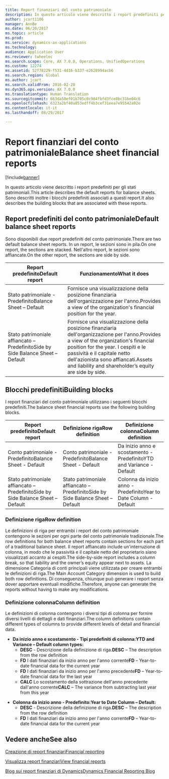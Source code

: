 ```yaml
---
title: Report finanziari del conto patrimoniale
description: In questo articolo viene descritto i report predefiniti per gli stati patrimoniali. Sono descritti inoltre i blocchi predefiniti associati a questi report.
author: jcart1106
manager: AnnBe
ms.date: 06/20/2017
ms.topic: article
ms.prod: 
ms.service: dynamics-ax-applications
ms.technology: 
audience: Application User
ms.reviewer: twheeloc
ms.search.scope: Core, AX 7.0.0, Operations, UnifiedOperations
ms.custom: 12274
ms.assetid: 52f78229-f531-4d16-b337-e2628994acb6
ms.search.region: Global
ms.author: jcart
ms.search.validFrom: 2016-02-28
ms.dyn365.ops.version: AX 7.0.0
ms.translationtype: Human Translation
ms.sourcegitcommit: 663da58ef01b705c0c984fbfd3fce8bc31be04c6
ms.openlocfilehash: 6323a2bf40a853edff4b3cef31eea7e95542a92e
ms.contentlocale: it-it
ms.lasthandoff: 08/29/2017

---
```


# <a name="balance-sheet-financial-reports"></a><span data-ttu-id="49861-104">Report finanziari del conto patrimoniale</span><span class="sxs-lookup"><span data-stu-id="49861-104">Balance sheet financial reports</span></span>

[!include[banner](../includes/banner.md)]


<span data-ttu-id="49861-105">In questo articolo viene descritto i report predefiniti per gli stati patrimoniali.</span><span class="sxs-lookup"><span data-stu-id="49861-105">This article describes the default reports for balance sheets.</span></span> <span data-ttu-id="49861-106">Sono descritti inoltre i blocchi predefiniti associati a questi report.</span><span class="sxs-lookup"><span data-stu-id="49861-106">It also describes the building blocks that are associated with these reports.</span></span> 

<a name="default-balance-sheet-reports"></a><span data-ttu-id="49861-107">Report predefiniti del conto patrimoniale</span><span class="sxs-lookup"><span data-stu-id="49861-107">Default balance sheet reports</span></span>
-----------------------------

<span data-ttu-id="49861-108">Sono disponibili due report predefiniti del conto patrimoniale.</span><span class="sxs-lookup"><span data-stu-id="49861-108">There are two default balance sheet reports.</span></span> <span data-ttu-id="49861-109">In un report, le sezioni sono in pila.</span><span class="sxs-lookup"><span data-stu-id="49861-109">On one report, the sections are stacked.</span></span> <span data-ttu-id="49861-110">Nell'altro report, le sezioni sono affiancate.</span><span class="sxs-lookup"><span data-stu-id="49861-110">On the other report, the sections are side by side.</span></span>

| <span data-ttu-id="49861-111">Report predefinito</span><span class="sxs-lookup"><span data-stu-id="49861-111">Default report</span></span>                       | <span data-ttu-id="49861-112">Funzionamento</span><span class="sxs-lookup"><span data-stu-id="49861-112">What it does</span></span>                                                                                                                           |
|--------------------------------------|----------------------------------------------------------------------------------------------------------------------------------------|
| <span data-ttu-id="49861-113">Stato patrimoniale - Predefinito</span><span class="sxs-lookup"><span data-stu-id="49861-113">Balance Sheet – Default</span></span>              | <span data-ttu-id="49861-114">Fornisce una visualizzazione della posizione finanziaria dell'organizzazione per l'anno.</span><span class="sxs-lookup"><span data-stu-id="49861-114">Provides a view of the organization's financial position for the year.</span></span>                                                                 |
| <span data-ttu-id="49861-115">Stato patrimoniale affiancato – Predefinito</span><span class="sxs-lookup"><span data-stu-id="49861-115">Side by Side Balance Sheet – Default</span></span> | <span data-ttu-id="49861-116">Fornisce una visualizzazione della posizione finanziaria dell'organizzazione per l'anno.</span><span class="sxs-lookup"><span data-stu-id="49861-116">Provides a view of the organization's financial position for the year.</span></span> <span data-ttu-id="49861-117">I cespiti e le passività e il capitale netto dell'azionista sono affiancati.</span><span class="sxs-lookup"><span data-stu-id="49861-117">Assets and liability and shareholder’s equity are side by side.</span></span> |

## <a name="building-blocks"></a><span data-ttu-id="49861-118">Blocchi predefiniti</span><span class="sxs-lookup"><span data-stu-id="49861-118">Building blocks</span></span>
<span data-ttu-id="49861-119">I report finanziari del conto patrimoniale utilizzano i seguenti blocchi predefiniti.</span><span class="sxs-lookup"><span data-stu-id="49861-119">The balance sheet financial reports use the following building blocks.</span></span>

| <span data-ttu-id="49861-120">Report predefinito</span><span class="sxs-lookup"><span data-stu-id="49861-120">Default report</span></span>                       | <span data-ttu-id="49861-121">Definizione riga</span><span class="sxs-lookup"><span data-stu-id="49861-121">Row definition</span></span>                       | <span data-ttu-id="49861-122">Definizione colonna</span><span class="sxs-lookup"><span data-stu-id="49861-122">Column definition</span></span>             |
|--------------------------------------|--------------------------------------|-------------------------------|
| <span data-ttu-id="49861-123">Conto patrimoniale - Predefinito</span><span class="sxs-lookup"><span data-stu-id="49861-123">Balance Sheet - Default</span></span>              | <span data-ttu-id="49861-124">Conto patrimoniale - Predefinito</span><span class="sxs-lookup"><span data-stu-id="49861-124">Balance Sheet - Default</span></span>              | <span data-ttu-id="49861-125">Da inizio anno e scostamento - Predefinito</span><span class="sxs-lookup"><span data-stu-id="49861-125">YTD and Variance - Default</span></span>    |
| <span data-ttu-id="49861-126">Stato patrimoniale affiancato – Predefinito</span><span class="sxs-lookup"><span data-stu-id="49861-126">Side by Side Balance Sheet – Default</span></span> | <span data-ttu-id="49861-127">Stato patrimoniale affiancato – Predefinito</span><span class="sxs-lookup"><span data-stu-id="49861-127">Side by Side Balance Sheet – Default</span></span> | <span data-ttu-id="49861-128">Colonna da inizio anno - Predefinito</span><span class="sxs-lookup"><span data-stu-id="49861-128">Year to Date Column - Default</span></span> |

### <a name="row-definition"></a><span data-ttu-id="49861-129">Definizione riga</span><span class="sxs-lookup"><span data-stu-id="49861-129">Row definition</span></span>

<span data-ttu-id="49861-130">Le definizioni di riga per entrambi i report del conto patrimoniale contengono le sezioni per ogni parte del conto patrimoniale tradizionale.</span><span class="sxs-lookup"><span data-stu-id="49861-130">The row definitions for both balance sheet reports contain sections for each part of a traditional balance sheet.</span></span> <span data-ttu-id="49861-131">Il report affiancato include un'interruzione di colonna, in modo che le passività e il capitale netto del proprietario siano visualizzati accanto ai cespiti.</span><span class="sxs-lookup"><span data-stu-id="49861-131">The side-by-side report includes a column break, so that liability and the owner’s equity appear next to assets.</span></span> <span data-ttu-id="49861-132">La dimensione Categoria di conti principali viene utilizzata per creare entrambi le definizioni di riga.</span><span class="sxs-lookup"><span data-stu-id="49861-132">The Main Account Category dimension is used to build both row definitions.</span></span> <span data-ttu-id="49861-133">Di conseguenza, chiunque può generare i report senza dover apportare eventuali modifiche.</span><span class="sxs-lookup"><span data-stu-id="49861-133">Therefore, anyone can generate the reports without having to make any modifications.</span></span>

### <a name="column-definition"></a><span data-ttu-id="49861-134">Definizione colonna</span><span class="sxs-lookup"><span data-stu-id="49861-134">Column definition</span></span>

<span data-ttu-id="49861-135">Le definizioni di colonna contengono i diversi tipi di colonna per fornire diversi livelli di dettagli e dati finanziari.</span><span class="sxs-lookup"><span data-stu-id="49861-135">The column definitions contain different types of columns to provide different levels of detail and financial data.</span></span>

-   <span data-ttu-id="49861-136">**Da inizio anno e scostamento - Tipi predefiniti di colonna:**</span><span class="sxs-lookup"><span data-stu-id="49861-136">**YTD and Variance – Default column types:**</span></span>
    -   <span data-ttu-id="49861-137">**DESC** - Descrizione della definizione di riga.</span><span class="sxs-lookup"><span data-stu-id="49861-137">**DESC** – The description from the row definition</span></span>
    -   <span data-ttu-id="49861-138">**FD** I dati finanziari da inizio anno per l'anno corrente</span><span class="sxs-lookup"><span data-stu-id="49861-138">**FD** – Year-to-date financial data for the current year</span></span>
    -   <span data-ttu-id="49861-139">**FD** I dati finanziari da inizio anno per l'anno precedente</span><span class="sxs-lookup"><span data-stu-id="49861-139">**FD** – Year-to-date financial data for the last year</span></span>
    -   <span data-ttu-id="49861-140">**CALC** Lo scostamento della sottrazione dell'anno precedente dall'anno corrente</span><span class="sxs-lookup"><span data-stu-id="49861-140">**CALC** – The variance from subtracting last year from this year</span></span>

<!-- -->

-   <span data-ttu-id="49861-141">**Colonna da inizio anno - Predefinito:**</span><span class="sxs-lookup"><span data-stu-id="49861-141">**Year to Date Column – Default:**</span></span>
    -   <span data-ttu-id="49861-142">**DESC** - Descrizione della definizione di riga.</span><span class="sxs-lookup"><span data-stu-id="49861-142">**DESC** – The description from the row definition</span></span>
    -   <span data-ttu-id="49861-143">**FD** I dati finanziari da inizio anno per l'anno corrente</span><span class="sxs-lookup"><span data-stu-id="49861-143">**FD** – Year-to-date financial data for the current year</span></span>

 

<a name="see-also"></a><span data-ttu-id="49861-144">Vedere anche</span><span class="sxs-lookup"><span data-stu-id="49861-144">See also</span></span>
--------

[<span data-ttu-id="49861-145">Creazione di report finanziari</span><span class="sxs-lookup"><span data-stu-id="49861-145">Financial reporting</span></span>](financial-reporting-getting-started.md)

[<span data-ttu-id="49861-146">Visualizza report finanziari</span><span class="sxs-lookup"><span data-stu-id="49861-146">View financial reports</span></span>](view-financial-reports.md)

[<span data-ttu-id="49861-147">Blog sui report finanziari di Dynamics</span><span class="sxs-lookup"><span data-stu-id="49861-147">Dynamics Financial Reporting Blog</span></span>](http://blogs.msdn.com/b/dynamics_financial_reporting/)




